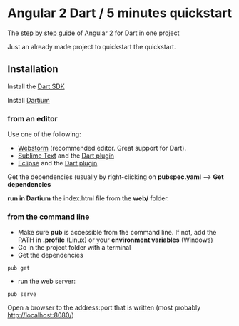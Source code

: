 # Angular 2 Dart / 5 minutes quickstart

The [step by step guide](https://angular.io/docs/dart/latest/quickstart.html) of Angular 2 for Dart in one project

Just an already made project to quickstart the quickstart.

## Installation

Install the [Dart SDK](https://www.dartlang.org/downloads/)

Install [Dartium](https://storage.googleapis.com/dart-archive/channels/stable/release/latest/dartium/dartium-linux-x64-release.zip)

### from an editor

Use one of the following:
* [Webstorm](http://www.jetbrains.com/webstorm/) (recommended editor. Great support for Dart).
* [Sublime Text](http://www.sublimetext.com/) and the [Dart plugin](https://github.com/guillermooo/dart-sublime-bundle)
* [Eclipse](http://www.eclipse.org/) and the [Dart plugin](https://www.dartlang.org/tools/eclipse-plugin/)

Get the dependencies (usually by right-clicking on **pubspec.yaml** --> **Get dependencies**

**run in Dartium** the index.html file from the **web/** folder.

### from the command line

* Make sure **pub** is accessible from the command line. If not, add the PATH in **.profile** (Linux) or your **environment variables** (Windows)
* Go in the project folder with a terminal
* Get the dependencies
```
pub get
```
* run the web server: 
```
pub serve
```
Open a browser to the address:port that is written (most probably [http://localhost:8080/](http://localhost:8080/))